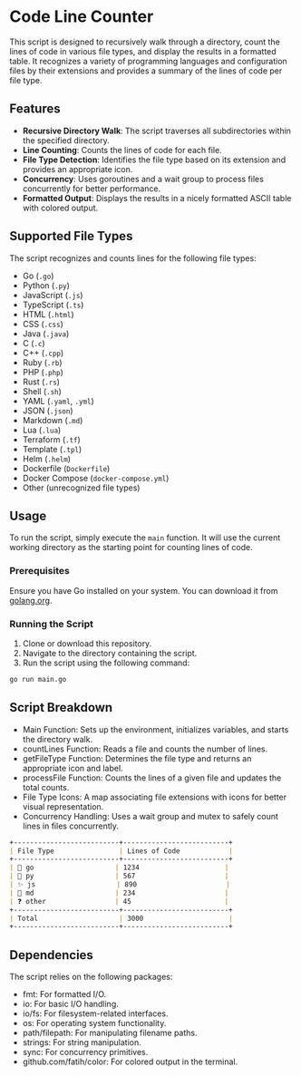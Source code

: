 # Code Line Counter

This script is designed to recursively walk through a directory, count the lines of code in various file types, and display the results in a formatted table. It recognizes a variety of programming languages and configuration files by their extensions and provides a summary of the lines of code per file type.

## Features

- **Recursive Directory Walk**: The script traverses all subdirectories within the specified directory.
- **Line Counting**: Counts the lines of code for each file.
- **File Type Detection**: Identifies the file type based on its extension and provides an appropriate icon.
- **Concurrency**: Uses goroutines and a wait group to process files concurrently for better performance.
- **Formatted Output**: Displays the results in a nicely formatted ASCII table with colored output.

## Supported File Types

The script recognizes and counts lines for the following file types:

- Go (`.go`)
- Python (`.py`)
- JavaScript (`.js`)
- TypeScript (`.ts`)
- HTML (`.html`)
- CSS (`.css`)
- Java (`.java`)
- C (`.c`)
- C++ (`.cpp`)
- Ruby (`.rb`)
- PHP (`.php`)
- Rust (`.rs`)
- Shell (`.sh`)
- YAML (`.yaml`, `.yml`)
- JSON (`.json`)
- Markdown (`.md`)
- Lua (`.lua`)
- Terraform (`.tf`)
- Template (`.tpl`)
- Helm (`.helm`)
- Dockerfile (`Dockerfile`)
- Docker Compose (`docker-compose.yml`)
- Other (unrecognized file types)

## Usage

To run the script, simply execute the `main` function. It will use the current working directory as the starting point for counting lines of code.

### Prerequisites

Ensure you have Go installed on your system. You can download it from [golang.org](https://golang.org/).

### Running the Script

1. Clone or download this repository.
2. Navigate to the directory containing the script.
3. Run the script using the following command:

```sh
go run main.go
```
## Script Breakdown
- Main Function: Sets up the environment, initializes variables, and starts the directory walk.
- countLines Function: Reads a file and counts the number of lines.
- getFileType Function: Determines the file type and returns an appropriate icon and label.
- processFile Function: Counts the lines of a given file and updates the total counts.
- File Type Icons: A map associating file extensions with icons for better visual representation.
- Concurrency Handling: Uses a wait group and mutex to safely count lines in files concurrently.

```md
+--------------------------+--------------------------+
| File Type                | Lines of Code            |
+--------------------------+--------------------------+
| 🐹 go                    | 1234                     |
| 🐍 py                    | 567                      |
| ✨ js                    | 890                      |
| 📝 md                    | 234                      |
| ❓ other                 | 45                       |
+--------------------------+--------------------------+
| Total                    | 3000                     |
+--------------------------+--------------------------+
```
## Dependencies
The script relies on the following packages:

- fmt: For formatted I/O.
- io: For basic I/O handling.
- io/fs: For filesystem-related interfaces.
- os: For operating system functionality.
- path/filepath: For manipulating filename paths.
- strings: For string manipulation.
- sync: For concurrency primitives.
- github.com/fatih/color: For colored output in the terminal.
